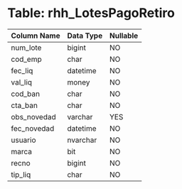 # Table: rhh_LotesPagoRetiro

| Column Name | Data Type | Nullable |
|-------------|-----------|----------|
| num_lote | bigint | NO |
| cod_emp | char | NO |
| fec_liq | datetime | NO |
| val_liq | money | NO |
| cod_ban | char | NO |
| cta_ban | char | NO |
| obs_novedad | varchar | YES |
| fec_novedad | datetime | NO |
| usuario | nvarchar | NO |
| marca | bit | NO |
| recno | bigint | NO |
| tip_liq | char | NO |
